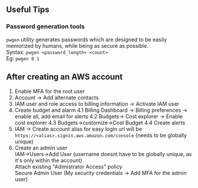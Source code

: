 ## Useful Tips

### Password generation tools
```pwgen``` utility generates passwords which are designed to be easily memorized by humans, while being as secure as possible.\
Syntax: ```pwgen <password_length> <count>``` \
Eg: ```pwgen 8 1```


## After creating an AWS account
1. Enable MFA for the root user
2. Account -> Add alternate contacts 
3. IAM user and role access to billing information -> Activate IAM user
4. Create budget and alarm
    4.1  Billing Dashboard -> Billing preferences -> enable all, add email for alerts
    4.2  Budgets-> Cost explorer -> Enable cost explorer
    4.3  Budgets->customize->Cost Budget
    4.4   Create alerts
5. IAM -> Create account alias for easy login url will be ```https://<alias>.signin.aws.amazon.com/console``` (needs to be globally unique)
6. Create an admin user\
    IAM->Users->Add User (username doesnt have to be globally unique, as it's only within the account)\
    Attach existing  "Adimistrator Access" policy\
    Secure Admin User (My security credentials -> Add MFA for the admin user)
 
